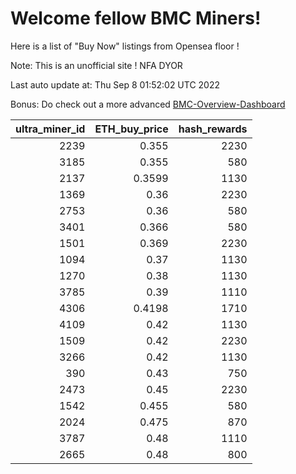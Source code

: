 # Welcome fellow BMC Miners!
Here is a list of "Buy Now" listings from Opensea floor !

Note: This is an unofficial site ! NFA DYOR

Last auto update at: Thu Sep  8 01:52:02 UTC 2022

Bonus: Do check out a more advanced [BMC-Overview-Dashboard](https://dune.com/defifunk/BMC-Overview-Dashboard)


|   ultra_miner_id |   ETH_buy_price |   hash_rewards |
|-----------------:|----------------:|---------------:|
|             2239 |          0.355  |           2230 |
|             3185 |          0.355  |            580 |
|             2137 |          0.3599 |           1130 |
|             1369 |          0.36   |           2230 |
|             2753 |          0.36   |            580 |
|             3401 |          0.366  |            580 |
|             1501 |          0.369  |           2230 |
|             1094 |          0.37   |           1130 |
|             1270 |          0.38   |           1130 |
|             3785 |          0.39   |           1110 |
|             4306 |          0.4198 |           1710 |
|             4109 |          0.42   |           1130 |
|             1509 |          0.42   |           2230 |
|             3266 |          0.42   |           1130 |
|              390 |          0.43   |            750 |
|             2473 |          0.45   |           2230 |
|             1542 |          0.455  |            580 |
|             2024 |          0.475  |            870 |
|             3787 |          0.48   |           1110 |
|             2665 |          0.48   |            800 |